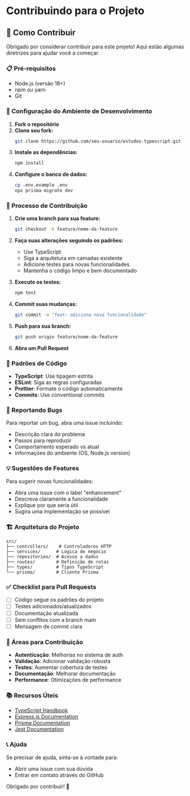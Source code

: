 # Contribuindo para o Projeto

## 🤝 Como Contribuir

Obrigado por considerar contribuir para este projeto! Aqui estão algumas diretrizes para ajudar você a começar.

### 📋 Pré-requisitos

- Node.js (versão 18+)
- npm ou yarn
- Git

### 🚀 Configuração do Ambiente de Desenvolvimento

1. **Fork o repositório**
2. **Clone seu fork:**
   ```bash
   git clone https://github.com/seu-usuario/estudos-typescript.git
   ```
3. **Instale as dependências:**
   ```bash
   npm install
   ```
4. **Configure o banco de dados:**
   ```bash
   cp .env.example .env
   npx prisma migrate dev
   ```

### 🔀 Processo de Contribuição

1. **Crie uma branch para sua feature:**
   ```bash
   git checkout -b feature/nome-da-feature
   ```

2. **Faça suas alterações seguindo os padrões:**
   - Use TypeScript
   - Siga a arquitetura em camadas existente
   - Adicione testes para novas funcionalidades
   - Mantenha o código limpo e bem documentado

3. **Execute os testes:**
   ```bash
   npm test
   ```

4. **Commit suas mudanças:**
   ```bash
   git commit -m "feat: adiciona nova funcionalidade"
   ```

5. **Push para sua branch:**
   ```bash
   git push origin feature/nome-da-feature
   ```

6. **Abra um Pull Request**

### 📝 Padrões de Código

- **TypeScript**: Use tipagem estrita
- **ESLint**: Siga as regras configuradas
- **Prettier**: Formate o código automaticamente
- **Commits**: Use conventional commits

### 🐛 Reportando Bugs

Para reportar um bug, abra uma issue incluindo:
- Descrição clara do problema
- Passos para reproduzir
- Comportamento esperado vs atual
- Informações do ambiente (OS, Node.js version)

### 💡 Sugestões de Features

Para sugerir novas funcionalidades:
- Abra uma issue com o label "enhancement"
- Descreva claramente a funcionalidade
- Explique por que seria útil
- Sugira uma implementação se possível

### 🏗️ Arquitetura do Projeto

```
src/
├── controllers/    # Controladores HTTP
├── services/      # Lógica de negócio
├── repositories/  # Acesso a dados
├── routes/        # Definição de rotas
├── types/         # Tipos TypeScript
└── prisma/        # Cliente Prisma
```

### ✅ Checklist para Pull Requests

- [ ] Código segue os padrões do projeto
- [ ] Testes adicionados/atualizados
- [ ] Documentação atualizada
- [ ] Sem conflitos com a branch main
- [ ] Mensagem de commit clara

### 🎯 Áreas para Contribuição

- **Autenticação**: Melhorias no sistema de auth
- **Validação**: Adicionar validação robusta
- **Testes**: Aumentar cobertura de testes
- **Documentação**: Melhorar documentação
- **Performance**: Otimizações de performance

### 📚 Recursos Úteis

- [TypeScript Handbook](https://www.typescriptlang.org/docs/)
- [Express.js Documentation](https://expressjs.com/)
- [Prisma Documentation](https://www.prisma.io/docs/)
- [Jest Documentation](https://jestjs.io/docs/getting-started)

### 📞 Ajuda

Se precisar de ajuda, sinta-se à vontade para:
- Abrir uma issue com sua dúvida
- Entrar em contato através do GitHub

Obrigado por contribuir! 🚀
